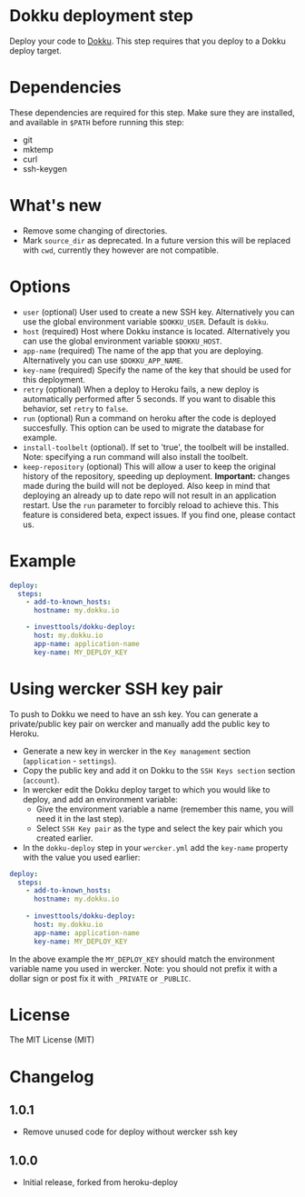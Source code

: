 # Dokku deployment step

Deploy your code to [Dokku](http://dokku.viewdocs.io/dokku/). This step requires that you deploy to a Dokku
deploy target. 

# Dependencies

These dependencies are required for this step. Make sure they are installed, and
available in `$PATH` before running this step:

- git
- mktemp
- curl
- ssh-keygen


# What's new

- Remove some changing of directories.
- Mark `source_dir` as deprecated. In a future version this will be replaced
  with `cwd`, currently they however are not compatible.

# Options

* `user` (optional) User used to create a new SSH key. Alternatively you can use
  the global environment variable `$DOKKU_USER`. Default is `dokku`.
* `host` (required) Host where Dokku instance is located. Alternatively you can use
  the global environment variable `$DOKKU_HOST`.
* `app-name` (required) The name of the app that you are deploying.
  Alternatively you can use `$DOKKU_APP_NAME`.
* `key-name` (required) Specify the name of the key that should be used for this
  deployment.
* `retry` (optional) When a deploy to Heroku fails, a new deploy is
  automatically performed after 5 seconds. If you want to disable this behavior,
  set `retry` to `false`.
* `run` (optional) Run a command on heroku after the code is deployed
  succesfully. This option can be used to migrate the database for example.
* `install-toolbelt` (optional). If set to 'true', the toolbelt will be
  installed. Note: specifying a run command will also install the toolbelt.
* `keep-repository` (optional) This will allow a user to keep the original
  history of the repository, speeding up deployment. **Important:** changes made
  during the build will not be deployed. Also keep in mind that deploying an
  already up to date repo will not result in an application restart. Use the
  `run` parameter to forcibly reload to achieve this. This feature is considered
  beta, expect issues. If you find one, please contact us.

# Example

``` yaml
deploy:
  steps:
    - add-to-known_hosts:
      hostname: my.dokku.io

    - investtools/dokku-deploy:
      host: my.dokku.io
      app-name: application-name
      key-name: MY_DEPLOY_KEY
```

# Using wercker SSH key pair

To push to Dokku we need to have an ssh key. You can generate a private/public key pair on wercker and
manually add the public key to Heroku.

- Generate a new key in wercker in the `Key management` section
  (`application` - `settings`).
- Copy the public key and add it on Dokku to the `SSH Keys section` section
  (`account`).
- In wercker edit the Dokku deploy target to which you would like to deploy,
  and add an environment variable:
    - Give the environment variable a name (remember this name, you will need it
      in the last step).
    - Select `SSH Key pair` as the type and select the key pair which you
      created earlier.
- In the `dokku-deploy` step in your `wercker.yml` add the `key-name` property
  with the value you used earlier:

```yaml
deploy:
  steps:
    - add-to-known_hosts:
      hostname: my.dokku.io
        
    - investtools/dokku-deploy:
      host: my.dokku.io 
      app-name: application-name
      key-name: MY_DEPLOY_KEY
```

In the above example the `MY_DEPLOY_KEY` should match the environment variable
name you used in wercker. Note: you should not prefix it with a dollar sign or
post fix it with `_PRIVATE` or `_PUBLIC`.

# License

The MIT License (MIT)

# Changelog

## 1.0.1

* Remove unused code for deploy without wercker ssh key

## 1.0.0

* Initial release, forked from heroku-deploy
